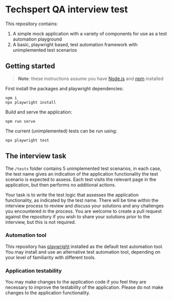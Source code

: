 # Techspert QA interview test

This repository contains:
1. A simple mock application with a variety of components for use as a test automation playground
2. A basic, playwright based, test automation framework with unimplemented test scenarios

## Getting started

> **Note**: these instructions assume you have [Node.js](https://nodejs.org/) and [npm](https://www.npmjs.com/) installed

First install the packages and playwright dependencies:

```
npm i
npx playwright install
```

Build and serve the application:

```
npm run serve
```

The current (unimplemented) tests can be run using:

```
npx playwright test
```

## The interview task

The `/tests` folder contains 5 unimplemented test scenarios, in each case, the test name gives an indication of the application functionality the test scenario is expected to assess. Each test visits the relevant page in the application, but then performs no additional actions.

Your task is to write the test logic that assesses the application functionality, as indicated by the test name. There will be time within the interview process to review and discuss your solutions and any challenges you encountered in the process. You are welcome to create a pull request against the repository if you wish to share your solutions prior to the interview, but this is not required.

### Automation tool

This repository has [playwright](https://playwright.dev/) installed as the default test automation tool. You may install and use an alternative test automation tool, depending on your level of familiarity with different tools.

### Application testability

You may make changes to the application code if you feel they are necessary to improve the testability of the application. Please do not make changes to the application functionality.